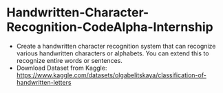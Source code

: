 # Handwritten-Character-Recognition-CodeAlpha-Internship
- Create a handwritten character recognition system that can recognize various handwritten characters or alphabets. You can extend this to recognize entire words or sentences.
- Download Dataset from Kaggle: https://www.kaggle.com/datasets/olgabelitskaya/classification-of-handwritten-letters
